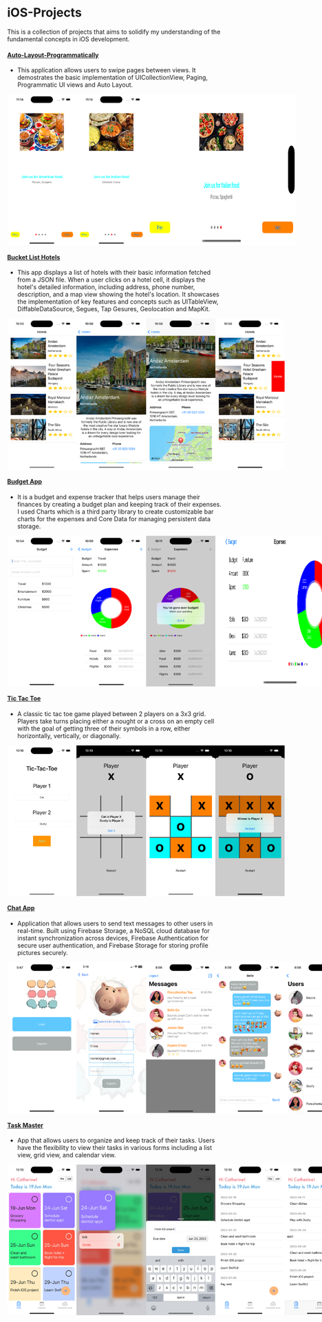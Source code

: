 # iOS-Projects

This is a collection of projects that aims to solidify my understanding of the fundamental concepts in iOS development.

#### [Auto-Layout-Programmatically](https://github.com/cs4372/ios-projects/tree/master/Auto-Layout-Programmatically)
- This application allows users to swipe pages between views. It demostrates the basic implementation of UICollectionView, Paging, Programmatic UI views and Auto Layout.
<div style="display: flex;">
  <img src="https://github.com/cs4372/ios-projects/blob/master/Auto-Layout-Programmatically/Screenshots/autolayout.png" height="350px"/>
  <img src="https://github.com/cs4372/ios-projects/blob/master/Auto-Layout-Programmatically/Screenshots/autolayout2.png" height="350px"/>
  <img src="https://github.com/cs4372/ios-projects/blob/master/Auto-Layout-Programmatically/Screenshots/autolayout3.png" width="350px"/>
</div>

#### [Bucket List Hotels](https://github.com/cs4372/ios-projects/tree/master/Bucket-List-Hotels)
- This app displays a list of hotels with their basic information fetched from a JSON file. When a user clicks on a hotel cell, it displays the hotel's detailed information, including address, phone number, description, and a map view showing the hotel's location. It showcases the implementation of key features and concepts such as UITableView, DiffableDataSource, Segues, Tap Gesures, Geolocation and MapKit.
<div style="display: flex;">
  <img src="https://github.com/cs4372/ios-projects/blob/master/Bucket-List-Hotels/Screenshots/bucket-list-hotels.png" height="350px"/>
  <img src="https://github.com/cs4372/ios-projects/blob/master/Bucket-List-Hotels/Screenshots/bucket-list-hotels2.png" height="350px"/>
  <img src="https://github.com/cs4372/ios-projects/blob/master/Bucket-List-Hotels/Screenshots/bucket-list-hotels3.png" height="350px"/>
  <img src="https://github.com/cs4372/ios-projects/blob/master/Bucket-List-Hotels/Screenshots/bucket-list-hotels4.png" height="350px"/>
</div>

#### [Budget App](https://github.com/cs4372/ios-projects/tree/master/Budget-App)
- It is a budget and expense tracker that helps users manage their finances by creating a budget plan and keeping track of their expenses. I used Charts which is a third party library to create customizable bar charts for the expenses and Core Data for managing persistent data storage. 
<div style="display: flex;">
  <img src="https://github.com/cs4372/ios-projects/blob/master/Budget-App/Screenshots/budget-app1.png" height="350px"/>
  <img src="https://github.com/cs4372/ios-projects/blob/master/Budget-App/Screenshots/budget-app2.png" height="350px"/>
  <img src="https://github.com/cs4372/ios-projects/blob/master/Budget-App/Screenshots/budget-app3.png" height="350px"/>
  <img src="https://github.com/cs4372/ios-projects/blob/master/Budget-App/Screenshots/budget-app4.png" width="300px"/>
</div>

#### [Tic Tac Toe](https://github.com/cs4372/ios-projects/tree/master/Tic-Tac-Toe)
- A classic tic tac toe game played between 2 players on a 3x3 grid. Players take turns placing either a nought or a cross on an empty cell with the goal of getting three of their symbols in a row, either horizontally, vertically, or diagonally.
<div style="display: flex;">
  <img src="https://github.com/cs4372/ios-projects/blob/master/Tic-Tac-Toe/Screenshots/tictactoe.png" height="350px"/>
  <img src="https://github.com/cs4372/ios-projects/blob/master/Tic-Tac-Toe/Screenshots/tictactoe2.png" height="350px"/>
  <img src="https://github.com/cs4372/ios-projects/blob/master/Tic-Tac-Toe/Screenshots/tictactoe3.png" height="350px"/>
  <img src="https://github.com/cs4372/ios-projects/blob/master/Tic-Tac-Toe/Screenshots/tictactoe4.png" height="350px"/>
</div>

#### [Chat App](https://github.com/cs4372/ios-projects/tree/master/ChatApp/ChatApp)
- Application that allows users to send text messages to other users in real-time. Built using Firebase Storage, a NoSQL cloud database for instant synchronization across devices, Firebase Authentication for secure user authentication, and Firebase Storage for storing profile pictures securely.
<div style="display: flex;">
  <img src="https://github.com/cs4372/ios-projects/blob/master/ChatApp/Screenshots/welcomeVC.png" height="350px"/>
  <img src="https://github.com/cs4372/ios-projects/blob/master/ChatApp/Screenshots/registerVC.png" height="350px"/>
  <img src="https://github.com/cs4372/ios-projects/blob/master/ChatApp/Screenshots/MessagesVC.png" height="350px"/>
  <img src="https://github.com/cs4372/ios-projects/blob/master/ChatApp/Screenshots/ChatVC.png" height="350px"/>
  <img src="https://github.com/cs4372/ios-projects/blob/master/ChatApp/Screenshots/UsersVC.png" height="350px"/>
</div>

#### [Task Master](https://github.com/cs4372/ios-projects/tree/master/TaskMaster)
- App that allows users to organize and keep track of their tasks. Users have the flexibility to view their tasks in various forms including a list view, grid view, and calendar view.
<div style="display: flex;">
  <img src="https://github.com/cs4372/ios-projects/blob/master/TaskMaster/Screenshots/TasksVC-tiles.png" height="350px"/>
  <img src="https://github.com/cs4372/ios-projects/blob/master/TaskMaster/Screenshots/TasksVC-context%20menu.png" height="350px"/>
  <img src="https://github.com/cs4372/ios-projects/blob/master/TaskMaster/Screenshots/AddTaskVC.png" height="350px"/>
  <img src="https://github.com/cs4372/ios-projects/blob/master/TaskMaster/Screenshots/TasksVC-list.png" height="350px"/>
  <img src="https://github.com/cs4372/ios-projects/blob/master/TaskMaster/Screenshots/TasksVC-list-swipe.png" height="350px"/>
  <img src="https://github.com/cs4372/ios-projects/blob/master/TaskMaster/Screenshots/CalendarView.png" height="350px"/>
  <img src="https://github.com/cs4372/ios-projects/blob/master/TaskMaster/Screenshots/CompletedTasksVC.png" height="350px"/>
  <img src="https://github.com/cs4372/ios-projects/blob/master/TaskMaster/Screenshots/CompletedTasksVC-context-menu.png" height="350px"/>
  <img src="https://github.com/cs4372/ios-projects/blob/master/TaskMaster/Screenshots/CompletedTasks-searchbar.png" height="350px"/>
  <img src="https://github.com/cs4372/ios-projects/blob/master/TaskMaster/Screenshots/empty-tasks.png" height="350px"/>
</div>

